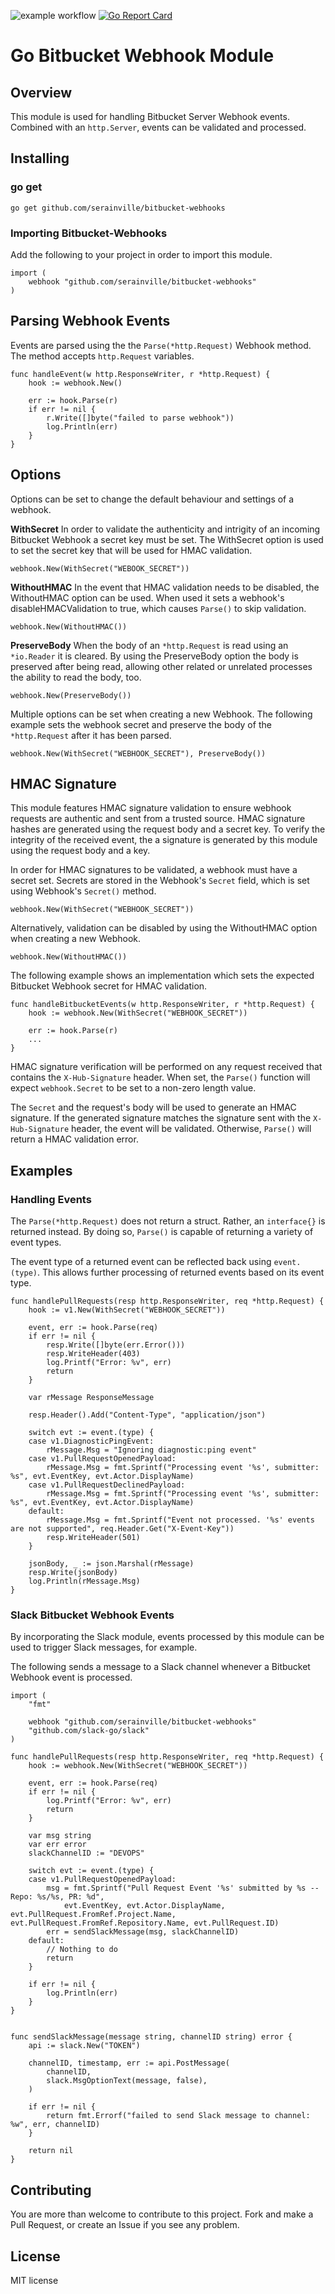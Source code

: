 ![example workflow](https://github.com/serainville/bitbucket-webhooks/actions/workflows/go.yml/badge.svg)
[![Go Report Card](https://goreportcard.com/badge/github.com/serainville/bitbucket-webhooks)](https://goreportcard.com/report/github.com/serainville/bitbucket-webhooks)
# Go Bitbucket Webhook Module
## Overview
This module is used for handling Bitbucket Server Webhook events. Combined with an `http.Server`, events can be validated and processed.


## Installing
### go get

```shell
go get github.com/serainville/bitbucket-webhooks
```

### Importing Bitbucket-Webhooks
Add the following to your project in order to import this module.

```shell
import (
	webhook "github.com/serainville/bitbucket-webhooks"
)
```
## Parsing Webhook Events
Events are parsed using the the `Parse(*http.Request)` Webhook method. The method accepts `http.Request` variables.

```golang
func handleEvent(w http.ResponseWriter, r *http.Request) {
    hook := webhook.New()

    err := hook.Parse(r)
    if err != nil {
        r.Write([]byte("failed to parse webhook"))
        log.Println(err)
    }
}

```

## Options
Options can be set to change the default behaviour and settings of a webhook. 

**WithSecret**
In order to validate the authenticity and intrigity of an incoming Bitbucket Webhook a secret key must be set. The WithSecret option
is used to set the secret key that will be used for HMAC validation.

```golang
webhook.New(WithSecret("WEBOOK_SECRET"))
```

**WithoutHMAC**
In the event that HMAC validation needs to be disabled, the WithoutHMAC option can be used. When used it sets a webhook's disableHMACValidation to true, which causes `Parse()` to skip validation.

```golang
webhook.New(WithoutHMAC())
```

**PreserveBody**
When the body of an `*http.Request` is read using an `*io.Reader` it is cleared. By using the PreserveBody option the body is preserved after being read, allowing other related or unrelated processes the ability to read the body, too. 

```golang
webhook.New(PreserveBody())
```

Multiple options can be set when creating a new Webhook. The following example sets the webhook secret and preserve the body of the `*http.Request` after it has been parsed.

```golang
webhook.New(WithSecret("WEBHOOK_SECRET"), PreserveBody())
```


## HMAC Signature
This module features HMAC signature validation to ensure webhook requests are authentic and sent from a trusted source. HMAC signature hashes are generated using the request body and a secret key. To verify the integrity of the received event, the a signature is generated by this module using the request body and a key.

In order for HMAC signatures to be validated, a webhook must have a secret set. Secrets are stored in the Webhook's `Secret` field, which is set using Webhook's `Secret()` method.

```golang
webhook.New(WithSecret("WEBHOOK_SECRET"))
```

Alternatively, validation can be disabled by using the WithoutHMAC option when creating a new Webhook.
```golang
webhook.New(WithoutHMAC())
```

The following example shows an implementation which sets the expected Bitbucket Webhook secret for HMAC validation.

```golang
func handleBitbucketEvents(w http.ResponseWriter, r *http.Request) {
    hook := webhook.New(WithSecret("WEBHOOK_SECRET"))

    err := hook.Parse(r)
    ...
}
```

HMAC signature verification will be performed on any request received that contains the `X-Hub-Signature` header. When set, the `Parse()` function will expect `webhook.Secret` to be set to a non-zero length value. 

The `Secret` and the request's body will be used to generate an HMAC signature. If the generated signature matches the signature sent with the `X-Hub-Signature` header, the event will be validated. Otherwise, `Parse()` will return a HMAC validation error.
## Examples
### Handling Events
The `Parse(*http.Request)` does not return a struct. Rather, an `interface{}` is returned instead. By doing so, `Parse()` is capable of returning a variety of event types.

The event type of a returned event can be reflected back using `event.(type)`. This allows further processing of returned events based on its event type.


```golang
func handlePullRequests(resp http.ResponseWriter, req *http.Request) {
	hook := v1.New(WithSecret("WEBHOOK_SECRET"))

	event, err := hook.Parse(req)
	if err != nil {
		resp.Write([]byte(err.Error()))
		resp.WriteHeader(403)
		log.Printf("Error: %v", err)
		return
	}

	var rMessage ResponseMessage

	resp.Header().Add("Content-Type", "application/json")

	switch evt := event.(type) {
	case v1.DiagnosticPingEvent:
		rMessage.Msg = "Ignoring diagnostic:ping event"
	case v1.PullRequestOpenedPayload:
		rMessage.Msg = fmt.Sprintf("Processing event '%s', submitter: %s", evt.EventKey, evt.Actor.DisplayName)
	case v1.PullRequestDeclinedPayload:
		rMessage.Msg = fmt.Sprintf("Processing event '%s', submitter: %s", evt.EventKey, evt.Actor.DisplayName)
	default:
		rMessage.Msg = fmt.Sprintf("Event not processed. '%s' events are not supported", req.Header.Get("X-Event-Key"))
		resp.WriteHeader(501)
	}

	jsonBody, _ := json.Marshal(rMessage)
	resp.Write(jsonBody)
	log.Println(rMessage.Msg)
}
```

### Slack Bitbucket Webhook Events
By incorporating the Slack module, events processed by this module can be used to trigger Slack messages, for example.

The following sends a message to a Slack channel whenever a Bitbucket Webhook event is processed.

```golang
import (
    "fmt"

    webhook "github.com/serainville/bitbucket-webhooks"
    "github.com/slack-go/slack"
)

func handlePullRequests(resp http.ResponseWriter, req *http.Request) {
	hook := webhook.New(WithSecret("WEBHOOK_SECRET"))

	event, err := hook.Parse(req)
	if err != nil {
		log.Printf("Error: %v", err)
		return
	}

    var msg string
    var err error
	slackChannelID := "DEVOPS"

	switch evt := event.(type) {
	case v1.PullRequestOpenedPayload:
        msg = fmt.Sprintf("Pull Request Event '%s' submitted by %s -- Repo: %s/%s, PR: %d", 
            evt.EventKey, evt.Actor.DisplayName, evt.PullRequest.FromRef.Project.Name, evt.PullRequest.FromRef.Repository.Name, evt.PullRequest.ID)
        err = sendSlackMessage(msg, slackChannelID)
	default:
        // Nothing to do
        return
	}

    if err != nil {
        log.Println(err)
    }
}


func sendSlackMessage(message string, channelID string) error {
    api := slack.New("TOKEN")

    channelID, timestamp, err := api.PostMessage(
        channelID,
        slack.MsgOptionText(message, false),
    )

    if err != nil {
        return fmt.Errorf("failed to send Slack message to channel: %w", err, channelID)
    }

    return nil
}

```

## Contributing

You are more than welcome to contribute to this project. Fork and make a Pull Request, or create an Issue if you see any problem.

## License
MIT license